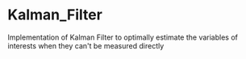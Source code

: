 # Kalman_Filter

Implementation of Kalman Filter to optimally estimate the variables of interests when they can't be measured directly
